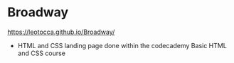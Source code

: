 # Broadway

https://leotocca.github.io/Broadway/

- HTML and CSS landing page done within the codecademy Basic HTML and CSS course
